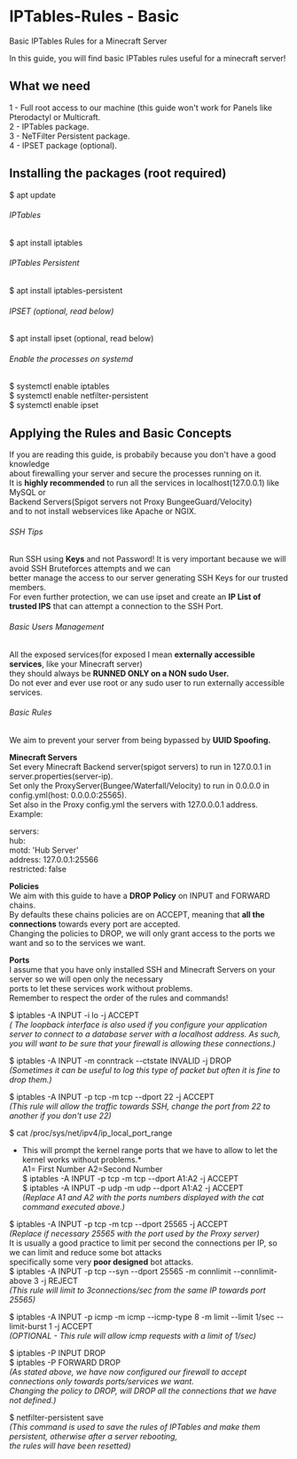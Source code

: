# IPTables-Rules - Basic
Basic IPTables Rules for a Minecraft Server

In this guide, you will find basic IPTables rules useful for a minecraft server!

## What we need
1 - Full root access to our machine (this guide won't work for Panels like Pterodactyl or Multicraft.  
2 - IPTables package.  
3 - NeTFilter Persistent package.  
4 - IPSET package (optional).  

## Installing the packages (root required)  
$ apt update  
###### IPTables
$ apt install iptables  
###### IPTables Persistent  
$ apt install iptables-persistent  
###### IPSET (optional, read below)  
$ apt install ipset (optional, read below)  
###### Enable the processes on systemd
$ systemctl enable iptables  
$ systemctl enable netfilter-persistent  
$ systemctl enable ipset  

## Applying the Rules and Basic Concepts
If you are reading this guide, is probabily because you don't have a good knowledge  
about firewalling your server and secure the processes running on it.  
It is **highly recommended** to run all the services in localhost(127.0.0.1) like MySQL or  
Backend Servers(Spigot servers not Proxy BungeeGuard/Velocity)  
and to not install webservices like Apache or NGIX.  

###### SSH Tips
Run SSH using **Keys** and not Password! It is very important because we will avoid SSH Bruteforces attempts and we can  
better manage the access to our server generating SSH Keys for our trusted members.  
For even further protection, we can use ipset and create an **IP List of trusted IPS** that can attempt a connection to the SSH Port.  

###### Basic Users Management
All the exposed services(for exposed I mean **externally accessible services**, like your Minecraft server)  
they should always be **RUNNED ONLY on a NON sudo User.**    
Do not ever and ever use root or any sudo user to run externally accessible services.  

###### Basic Rules
We aim to prevent your server from being bypassed by **UUID Spoofing.**

**Minecraft Servers**  
Set every Minecraft Backend server(spigot servers) to run in 127.0.0.1 in server.properties(server-ip).  
Set only the ProxyServer(Bungee/Waterfall/Velocity) to run in 0.0.0.0 in config.yml(host: 0.0.0.0:25565).  
Set also in the Proxy config.yml the servers with 127.0.0.0.1 address.  
Example:  

servers:  
  hub:  
    motd: 'Hub Server'  
    address: 127.0.0.1:25566  
    restricted: false  
    
**Policies**             
We aim with this guide to have a **DROP Policy** on INPUT and FORWARD chains.  
By defaults these chains policies are on ACCEPT, meaning that **all the connections** towards every port are accepted.  
Changing the policies to DROP, we will only grant access to the ports we want and so to the services we want.  

**Ports**  
I assume that you have only installed SSH and Minecraft Servers on your server so we will open only the necessary  
ports to let these services work without problems.  
Remember to respect the order of the rules and commands!  

$ iptables -A INPUT -i lo -j ACCEPT  
*( The loopback interface is also used if you configure your application server to connect to a database server with a localhost address. As such, you will want to be sure that your firewall is allowing these connections.)* 

$ iptables -A INPUT -m conntrack --ctstate INVALID -j DROP  
*(Sometimes it can be useful to log this type of packet but often it is fine to drop them.)*

$ iptables -A INPUT -p tcp -m tcp --dport 22 -j ACCEPT  
*(This rule will allow the traffic towards SSH, change the port from 22 to another if you don't use 22)*  

$ cat /proc/sys/net/ipv4/ip_local_port_range  
* This will prompt the kernel range ports that we have to allow to let the kernel works without problems.*  
A1= First Number A2=Second Number  
$ iptables -A INPUT -p tcp -m tcp --dport A1:A2 -j ACCEPT  
$ iptables -A INPUT -p udp -m udp --dport A1:A2 -j ACCEPT  
*(Replace A1 and A2 with the ports numbers displayed with the cat command executed above.)*  

$ iptables -A INPUT -p tcp -m tcp --dport 25565 -j ACCEPT  
*(Replace if necessary 25565 with the port used by the Proxy server)*    
It is usually a good practice to limit per second the connections per IP, so we can limit and reduce some bot attacks  
specifically some very **poor designed** bot attacks.  
$ iptables -A INPUT -p tcp --syn --dport 25565 -m connlimit --connlimit-above 3 -j REJECT  
*(This rule will limit to 3connections/sec from the same IP towards port 25565)*  

$ iptables -A INPUT -p icmp -m icmp --icmp-type 8 -m limit --limit 1/sec --limit-burst 1 -j ACCEPT  
*(OPTIONAL - This rule will allow icmp requests with a limit of 1/sec)*  

$ iptables -P INPUT DROP  
$ iptables -P FORWARD DROP  
*(As stated above, we have now configured our firewall to accept connections only towards ports/services we want.  
Changing the policy to DROP, will DROP all the connections that we have not defined.)*

$ netfilter-persistent save  
*(This command is used to save the rules of IPTables and make them persistent, otherwise after a server rebooting,  
the rules will have been resetted)*

